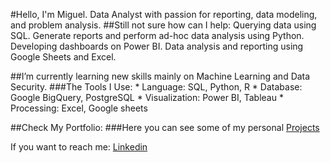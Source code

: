 #Hello, I'm Miguel. Data Analyst with passion for reporting, data modeling, and problem analysis.
##Still not sure how can I help:
  Querying data using SQL.
  Generate reports and perform ad-hoc data analysis using Python.
  Developing dashboards on Power BI.
  Data analysis and reporting using Google Sheets and Excel.

##I’m currently learning new skills mainly on Machine Learning and Data Security.
###The Tools I Use:
    * Language: SQL, Python, R
    * Database: Google BigQuery, PostgreSQL
    * Visualization: Power BI, Tableau
    * Processing: Excel, Google sheets

##Check My Portfolio:
###Here you can see some of my personal [Projects](https://mgruizdev.github.io/)

If you want to reach me: [Linkedin](https://www.linkedin.com/in/miguel-gomez-017579156/)
